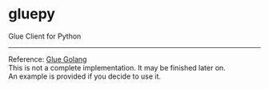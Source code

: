 # gluepy
Glue Client for Python
<hr>
Reference: <a href="https://github.com/desertbit/glue">Glue Golang</a>
<br>
This is not a complete implementation. It may be finished later on.
<br>
An example is provided if you decide to use it.
